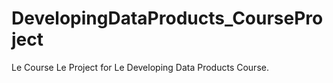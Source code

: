 # DevelopingDataProducts_CourseProject
Le Course Le Project for Le Developing Data Products Course.
